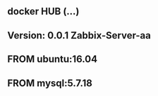  docker HUB (...)
---

Version: 0.0.1
Zabbix-Server-aa
---
FROM ubuntu:16.04
---
FROM mysql:5.7.18
---

